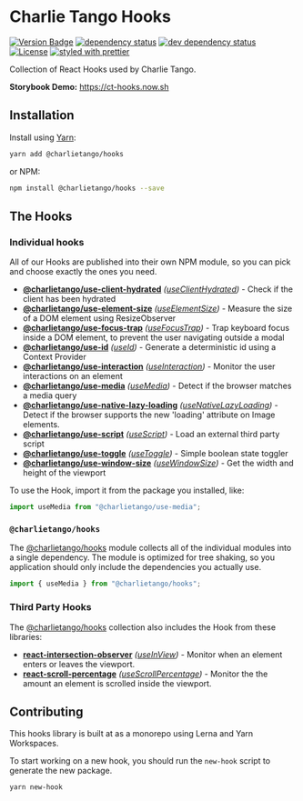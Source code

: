 # Charlie Tango Hooks

[![Version Badge][npm-version-svg]][package-url]
[![dependency status][deps-svg]][deps-url]
[![dev dependency status][dev-deps-svg]][dev-deps-url]
[![License][license-image]][license-url]
[![styled with prettier][prettier-svg]][prettier-url]

Collection of React Hooks used by Charlie Tango.

**Storybook Demo:** https://ct-hooks.now.sh

## Installation

Install using [Yarn](https://yarnpkg.com):

```sh
yarn add @charlietango/hooks
```

or NPM:

```sh
npm install @charlietango/hooks --save
```

## The Hooks

### Individual hooks

All of our Hooks are published into their own NPM module, so you can pick and choose exactly the ones you need.

<!-- HOOKS_START -->

- **[@charlietango/use-client-hydrated](https://www.npmjs.com/package/@charlietango/use-client-hydrated)** _([useClientHydrated](packages/useClientHydrated/src))_ - Check if the client has been hydrated
- **[@charlietango/use-element-size](https://www.npmjs.com/package/@charlietango/use-element-size)** _([useElementSize](packages/useElementSize/src))_ - Measure the size of a DOM element using ResizeObserver
- **[@charlietango/use-focus-trap](https://www.npmjs.com/package/@charlietango/use-focus-trap)** _([useFocusTrap](packages/useFocusTrap/src))_ - Trap keyboard focus inside a DOM element, to prevent the user navigating outside a modal
- **[@charlietango/use-id](https://www.npmjs.com/package/@charlietango/use-id)** _([useId](packages/useId/src))_ - Generate a deterministic id using a Context Provider
- **[@charlietango/use-interaction](https://www.npmjs.com/package/@charlietango/use-interaction)** _([useInteraction](packages/useInteraction/src))_ - Monitor the user interactions on an element
- **[@charlietango/use-media](https://www.npmjs.com/package/@charlietango/use-media)** _([useMedia](packages/useMedia/src))_ - Detect if the browser matches a media query
- **[@charlietango/use-native-lazy-loading](https://www.npmjs.com/package/@charlietango/use-native-lazy-loading)** _([useNativeLazyLoading](packages/useNativeLazyLoading/src))_ - Detect if the browser supports the new 'loading' attribute on Image elements.
- **[@charlietango/use-script](https://www.npmjs.com/package/@charlietango/use-script)** _([useScript](packages/useScript/src))_ - Load an external third party script
- **[@charlietango/use-toggle](https://www.npmjs.com/package/@charlietango/use-toggle)** _([useToggle](packages/useToggle/src))_ - Simple boolean state toggler
- **[@charlietango/use-window-size](https://www.npmjs.com/package/@charlietango/use-window-size)** _([useWindowSize](packages/useWindowSize/src))_ - Get the width and height of the viewport

<!-- HOOKS_END -->

To use the Hook, import it from the package you installed, like:

```js
import useMedia from "@charlietango/use-media";
```

### `@charlietango/hooks`

The [@charlietango/hooks](https://www.npmjs.com/package/@charlietango/hooks)
module collects all of the individual modules into a single dependency. The module
is optimized for tree shaking, so you application should only include the dependencies
you actually use.

```js
import { useMedia } from "@charlietango/hooks";
```

### Third Party Hooks

The [@charlietango/hooks](https://www.npmjs.com/package/@charlietango/hooks) collection also includes the Hook from these libraries:

- **[react-intersection-observer](https://github.com/charlie-tango/hooks/)**
  _([useInView](https://github.com/charlie-tango/hooks/))_ -
  Monitor when an element enters or leaves the viewport.
- **[react-scroll-percentage](https://github.com/charlie-tango/hooks/)**
  _([useScrollPercentage](https://github.com/charlie-tango/hooks/))_ -
  Monitor the the amount an element is scrolled inside the viewport.

## Contributing

This hooks library is built at as a monorepo using Lerna and Yarn Workspaces.

To start working on a new hook, you should run the `new-hook` script to generate the new package.

```
yarn new-hook
```

[package-url]: https://npmjs.org/package/@charlietango/hooks
[npm-version-svg]: https://img.shields.io/npm/v/@charlietango/hooks.svg
[deps-svg]: https://david-dm.org/charlie-tango/hooks.svg
[deps-url]: https://david-dm.org/charlie-tango/hooks
[dev-deps-svg]: https://david-dm.org/charlie-tango/hooks/dev-status.svg
[dev-deps-url]: https://david-dm.org/charlie-tango/hooks#info=devDependencies
[license-image]: http://img.shields.io/npm/l/@charlietango/hooks.svg
[license-url]: LICENSE
[prettier-svg]: https://img.shields.io/badge/styled_with-prettier-ff69b4.svg
[prettier-url]: https://github.com/prettier/prettier
